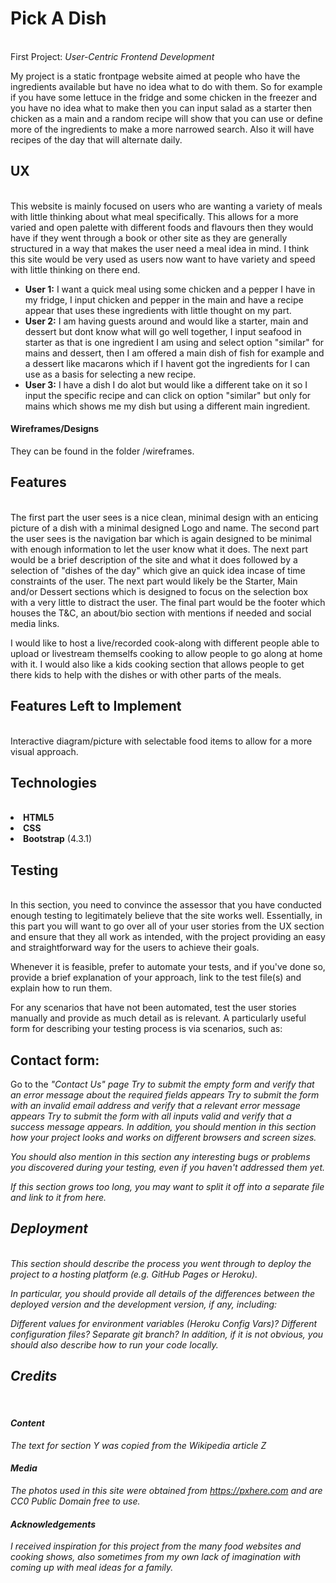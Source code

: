 <h1>Pick A Dish</h1>
<br>
First Project: <i>User-Centric Frontend Development</i>

My project is a static frontpage website aimed at people who have the ingredients available but have no idea what to do with them.
So for example if you have some lettuce in the fridge and some chicken in the freezer and you have no idea what to make then you can input salad as a starter then chicken as a main and a random recipe will show that you can use or
define more of the ingredients to make a more narrowed search.
Also it will have recipes of the day that will alternate daily.

<h2>UX</h2>
<br>
This website is mainly focused on users who are wanting a variety of meals with little thinking about what meal specifically. This allows for a more varied and open palette with different foods and flavours then they would have if they 
went through a book or other site as they are generally structured in a way that makes the user need a meal idea in mind.
I think this site would be very used as users now want to have variety and speed with little thinking on there end.

<ul>
<li><b>User 1:</b> I want a quick meal using some chicken and a pepper I have in my fridge, I input chicken and pepper in the main and have a recipe appear that uses these ingredients with little thought on my part.</li>
<li><b>User 2:</b> I am having guests around and would like a starter, main and dessert but dont know what will go well together, I input seafood in starter as that is one ingredient I am using and select option "similar" for mains and dessert, 
then I am offered a main dish of fish for example and a dessert like macarons which if I havent got the ingredients for I can use as a basis for selecting a new recipe.</li>
<li><b>User 3:</b> I have a dish I do alot but would like a different take on it so I input the specific recipe and can click on option "similar" but only for mains which shows me my dish but using a different main ingredient.</li>
</ul>

<h4>Wireframes/Designs</h4>
They can be found in the folder /wireframes.

<h2>Features</h2>
<br>
The first part the user sees is a nice clean, minimal design with an enticing picture of a dish with a minimal designed Logo and name.
The second part the user sees is the navigation bar which is again designed to be minimal with enough information to let the user know what it does.
The next part would be a brief description of the site and what it does followed by a selection of "dishes of the day" which give an quick idea incase of time constraints of the user.
The next part would likely be the Starter, Main and/or Dessert sections which is designed to focus on the selection box with a very little to distract the user.
The final part would be the footer which houses the T&C, an about/bio section with mentions if needed and social media links.

I would like to host a live/recorded cook-along with different people able to upload or livestream themselfs cooking to allow people to go along at home with it.
I would also like a kids cooking section that allows people to get there kids to help with the dishes or with other parts of the meals.

<h2>Features Left to Implement</h2>
<br>
Interactive diagram/picture with selectable food items to allow for a more visual approach.

<h2>Technologies</h2>
<br>
<li><b>HTML5</b></li>
<li><b>CSS</b></li>
<li><b>Bootstrap</b> (4.3.1)</li>

<h2>Testing</h2>
<br>
In this section, you need to convince the assessor that you have conducted enough testing to legitimately believe that the site works well. Essentially, in this part you will want to go over all of your user stories from the UX section and ensure that they all work as intended, with the project providing an easy and straightforward way for the users to achieve their goals.

Whenever it is feasible, prefer to automate your tests, and if you've done so, provide a brief explanation of your approach, link to the test file(s) and explain how to run them.

For any scenarios that have not been automated, test the user stories manually and provide as much detail as is relevant. A particularly useful form for describing your testing process is via scenarios, such as:

<h2>Contact form:</h2>
Go to the <i>"Contact Us"<i> page
Try to submit the empty form and verify that an error message about the required fields appears
Try to submit the form with an invalid email address and verify that a relevant error message appears
Try to submit the form with all inputs valid and verify that a success message appears.
In addition, you should mention in this section how your project looks and works on different browsers and screen sizes.

You should also mention in this section any interesting bugs or problems you discovered during your testing, even if you haven't addressed them yet.

If this section grows too long, you may want to split it off into a separate file and link to it from here.

<h2>Deployment</h2>
<br>
This section should describe the process you went through to deploy the project to a hosting platform (e.g. GitHub Pages or Heroku).

In particular, you should provide all details of the differences between the deployed version and the development version, if any, including:

Different values for environment variables (Heroku Config Vars)?
Different configuration files?
Separate git branch?
In addition, if it is not obvious, you should also describe how to run your code locally.

<h2>Credits</h2>
<br>
<h4>Content</h4>

The text for section Y was copied from the Wikipedia article Z
<h4>Media</h4>

The photos used in this site were obtained from https://pxhere.com and are CC0 Public Domain free to use.
<h4>Acknowledgements</h4>

I received inspiration for this project from the many food websites and cooking shows, also sometimes from my own lack of imagination with coming up with meal ideas for a family.